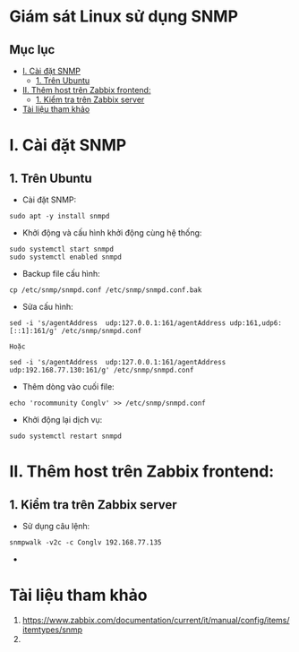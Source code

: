 <h1> Giám sát Linux sử dụng SNMP </h1>

<h2> Mục lục </h2>

- [I. Cài đặt SNMP](#i-cài-đặt-snmp)
  - [1. Trên Ubuntu](#1-trên-ubuntu)
- [II. Thêm host trên Zabbix frontend:](#ii-thêm-host-trên-zabbix-frontend)
  - [1. Kiểm tra trên Zabbix server](#1-kiểm-tra-trên-zabbix-server)
- [Tài liệu tham khảo](#tài-liệu-tham-khảo)


# I. Cài đặt SNMP
## 1. Trên Ubuntu

- Cài đặt SNMP:
```
sudo apt -y install snmpd
```

- Khởi động và cấu hình khởi động cùng hệ thống:
```
sudo systemctl start snmpd
sudo systemctl enabled snmpd
```

- Backup file cấu hình:
```
cp /etc/snmp/snmpd.conf /etc/snmp/snmpd.conf.bak
```
- Sửa cấu hình:
```
sed -i 's/agentAddress  udp:127.0.0.1:161/agentAddress udp:161,udp6:[::1]:161/g' /etc/snmp/snmpd.conf
```
    Hoặc
```
sed -i 's/agentAddress  udp:127.0.0.1:161/agentAddress udp:192.168.77.130:161/g' /etc/snmp/snmpd.conf
```

- Thêm dòng vào cuối file:
```
echo 'rocommunity Conglv' >> /etc/snmp/snmpd.conf
```
- Khởi động lại dịch vụ:
```
sudo systemctl restart snmpd
```
# II. Thêm host trên Zabbix frontend:
## 1. Kiểm tra trên Zabbix server

- Sử dụng câu lệnh:
```
snmpwalk -v2c -c Conglv 192.168.77.135
```
-
# Tài liệu tham khảo
1. https://www.zabbix.com/documentation/current/it/manual/config/items/itemtypes/snmp
2. 